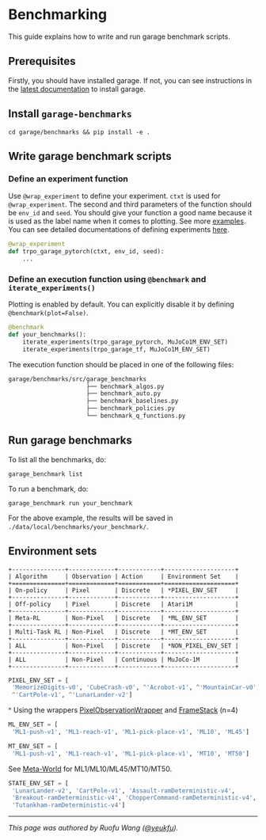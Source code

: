 # Benchmarking

This guide explains how to write and run garage benchmark scripts.

## Prerequisites

Firstly, you should have installed garage. If not, you can see instructions in
the [latest documentation](installation) to install garage.

## Install `garage-benchmarks`

`cd garage/benchmarks && pip install -e .`

## Write garage benchmark scripts

### Define an experiment function

Use `@wrap_experiment` to define your experiment. `ctxt` is used for
`@wrap_experiment`.
The second and third parameters of the function should be `env_id` and `seed`.
You should give your function a good name because it is used as the label name
when it comes to plotting. See more [examples](https://github.com/rlworkgroup/garage/tree/master/benchmarks/src/garage_benchmarks/experiments).
You can see detailed documentations of defining experiments [here](experiments).

```py
@wrap_experiment
def trpo_garage_pytorch(ctxt, env_id, seed):
    ...
```

### Define an execution function using `@benchmark` and `iterate_experiments()`

Plotting is enabled by default. You can explicitly disable it by defining
`@benchmark(plot=False)`.

```py
@benchmark
def your_benchmarks():
    iterate_experiments(trpo_garage_pytorch, MuJoCo1M_ENV_SET)
    iterate_experiments(trpo_garage_tf, MuJoCo1M_ENV_SET)
```

The execution function should be placed in one of the following files:

```bash
garage/benchmarks/src/garage_benchmarks
                      ├── benchmark_algos.py
                      ├── benchmark_auto.py
                      ├── benchmark_baselines.py
                      ├── benchmark_policies.py
                      └── benchmark_q_functions.py
```

## Run garage benchmarks

To list all the benchmarks, do:

`garage_benchmark list`

To run a benchmark, do:

`garage_benchmark run your_benchmark`

For the above example, the results will be saved in `./data/local/benchmarks/your_benchmark/`.

## Environment sets

```eval_rst
+---------------+-------------+------------+--------------------+
| Algorithm     | Observation | Action     | Environment Set    |
+===============+=============+============+====================+
| On-policy     | Pixel       | Discrete   | *PIXEL_ENV_SET     |
+---------------+-------------+------------+--------------------+
| Off-policy    | Pixel       | Discrete   | Atari1M            |
+---------------+-------------+------------+--------------------+
| Meta-RL       | Non-Pixel   | Discrete   | *ML_ENV_SET        |
+---------------+-------------+------------+--------------------+
| Multi-Task RL | Non-Pixel   | Discrete   | *MT_ENV_SET        |
+---------------+-------------+------------+--------------------+
| ALL           | Non-Pixel   | Discrete   | *NON_PIXEL_ENV_SET |
+---------------+-------------+------------+--------------------+
| ALL           | Non-Pixel   | Continuous | MuJoCo-1M          |
+---------------+-------------+------------+--------------------+
```

```py
PIXEL_ENV_SET = [
 'MemorizeDigits-v0', 'CubeCrash-v0', ^'Acrobot-v1', ^'MountainCar-v0',
 ^'CartPole-v1', ^'LunarLander-v2']
```

^ Using the wrappers [PixelObservationWrapper](https://github.com/openai/gym/blob/master/gym/wrappers/pixel_observation.py)
and [FrameStack](https://github.com/openai/gym/blob/master/gym/wrappers/frame_stack.py)
(n=4)

```py
ML_ENV_SET = [
 'ML1-push-v1', 'ML1-reach-v1', 'ML1-pick-place-v1', 'ML10', 'ML45']
```

```py
MT_ENV_SET = [
 'ML1-push-v1', 'ML1-reach-v1', 'ML1-pick-place-v1', 'MT10', 'MT50']
```

See [Meta-World](https://github.com/rlworkgroup/metaworld) for ML1/ML10/ML45/MT10/MT50.

```py
STATE_ENV_SET = [
 'LunarLander-v2', 'CartPole-v1', 'Assault-ramDeterministic-v4',
 'Breakout-ramDeterministic-v4', 'ChopperCommand-ramDeterministic-v4',
 'Tutankham-ramDeterministic-v4']
```

----

*This page was authored by Ruofu Wang ([@yeukfu](https://github.com/yeukfu)).*
